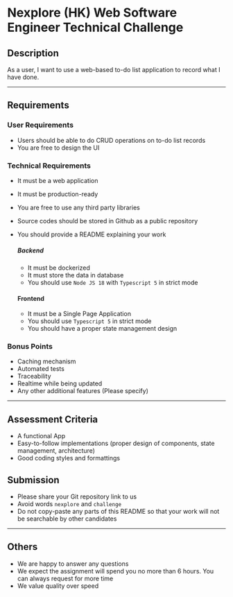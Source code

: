 # Nexplore (HK) Web Software Engineer Technical Challenge

## Description

As a user, I want to use a web-based to-do list application to record what I have done.

---

## Requirements

### User Requirements

- Users should be able to do CRUD operations on to-do list records
- You are free to design the UI

### Technical Requirements

- It must be a web application
- It must be production-ready
- You are free to use any third party libraries
- Source codes should be stored in Github as a public repository
- You should provide a README explaining your work

    ##### Backend
    - It must be dockerized
    - It must store the data in database
    - You should use `Node JS 18` with `Typescript 5` in strict mode

    #### Frontend
    - It must be a Single Page Application
    - You should use `Typescript 5` in strict mode
    - You should have a proper state management design

### Bonus Points

- Caching mechanism
- Automated tests
- Traceability
- Realtime while being updated
- Any other additional features (Please specify)

---

## Assessment Criteria

- A functional App
- Easy-to-follow implementations (proper design of components, state management, architecture)
- Good coding styles and formattings

## Submission

- Please share your Git repository link to us
- Avoid words `nexplore` and `challenge`
- Do not copy-paste any parts of this README so that your work will not be searchable by other candidates

---
## Others

- We are happy to answer any questions
- We expect the assignment will spend you no more than 6 hours. You can always request for more time
- We value quality over speed
